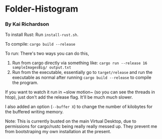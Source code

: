 # Folder-Histogram
### By Kai Richardson

To install Rust:
Run `install-rust.sh`.

To compile: `cargo build --release`

To run:
There's two ways you can do this,
1. Run from cargo directly via something like: `cargo run --release 16 sampleImagesBig/ output.txt`
2. Run from the executable, essentially go to `target/release` and run the executable as normal after running `cargo build --release` to compile the program.

If you want to watch it run in ~slow motion~ (so you can see the threads in htop), just don't add the release flag. It'll be much _much_ slower.

I also added an option (`--buffer X`) to change the number of kilobytes for the buffered writing memory.

Note:
This is currently busted on the main Virtual Desktop, due to permissions for cargo/rustc being really really messed up.
They prevent me from bootstraping my own installation at the present.
